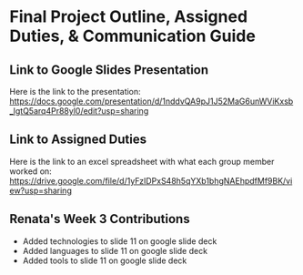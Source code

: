 # Final Project Outline, Assigned Duties, & Communication Guide

## Link to Google Slides Presentation
Here is the link to the presentation: https://docs.google.com/presentation/d/1nddvQA9pJ1J52MaG6unWViKxsb_lgtQ5arq4Pr88yl0/edit?usp=sharing 

## Link to Assigned Duties
Here is the link to an excel spreadsheet with what each group member worked on: https://drive.google.com/file/d/1yFzIDPxS48h5qYXb1bhgNAEhpdfMf9BK/view?usp=sharing

## Renata's Week 3 Contributions
- Added technologies to slide 11 on google slide deck
- Added languages to slide 11 on google slide deck
- Added tools to slide 11 on google slide deck
